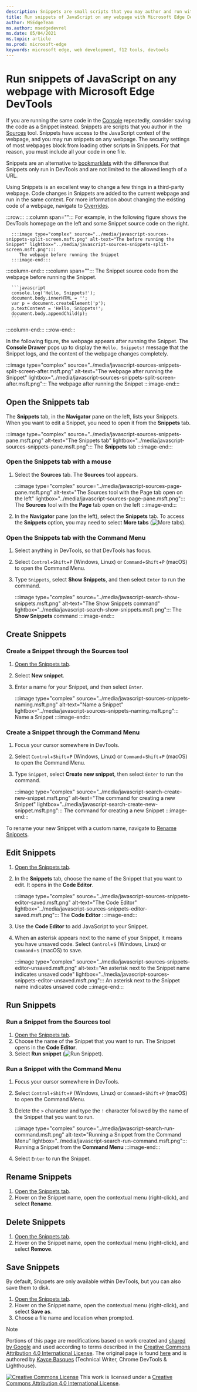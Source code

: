 ```yaml
---
description: Snippets are small scripts that you may author and run within the Sources tool of Microsoft Edge DevTools.  You may access and run resources from any webpage.  When you run a Snippet, it runs from the context of the currently open webpage.
title: Run snippets of JavaScript on any webpage with Microsoft Edge DevTools
author: MSEdgeTeam
ms.author: msedgedevrel
ms.date: 05/04/2021
ms.topic: article
ms.prod: microsoft-edge
keywords: microsoft edge, web development, f12 tools, devtools
---
```

<!-- Copyright Kayce Basques

   Licensed under the Apache License, Version 2.0 (the "License");
   you may not use this file except in compliance with the License.
   You may obtain a copy of the License at

       https://www.apache.org/licenses/LICENSE-2.0

   Unless required by applicable law or agreed to in writing, software
   distributed under the License is distributed on an "AS IS" BASIS,
   WITHOUT WARRANTIES OR CONDITIONS OF ANY KIND, either express or implied.
   See the License for the specific language governing permissions and
   limitations under the License.  -->
# Run snippets of JavaScript on any webpage with Microsoft Edge DevTools

If you are running the same code in the [Console](../console/index.md) repeatedly, consider saving the code as a Snippet instead.  Snippets are scripts that you author in the [Sources](../sources/index.md) tool.  Snippets have access to the JavaScript context of the webpage, and you may run snippets on any webpage.  The security settings of most webpages block from loading other scripts in Snippets.  For that reason, you must include all your code in one file.

Snippets are an alternative to [bookmarklets](https://en.wikipedia.org/wiki/Bookmarklet) with the difference that Snippets only run in DevTools and are not limited to the allowed length of a URL.

Using Snippets is an excellent way to change a few things in a third-party webpage.  Code changes in Snippets are added to the current webpage and run in the same context.  For more information about changing the existing code of a webpage, navigate to [Overrides](./overrides.md).

:::row:::
   :::column span="":::
      For example, in the following figure shows the DevTools homepage on the left and some Snippet source code on the right.

      :::image type="complex" source="../media/javascript-sources-snippets-split-screen.msft.png" alt-text="The before running the Snippet" lightbox="../media/javascript-sources-snippets-split-screen.msft.png":::
         The webpage before running the Snippet
      :::image-end:::
   :::column-end:::
   :::column span="":::
      The Snippet source code from the webpage before running the Snippet.

      ```javascript
      console.log('Hello, Snippets!');
      document.body.innerHTML = '';
      var p = document.createElement('p');
      p.textContent = 'Hello, Snippets!';
      document.body.appendChild(p);
      ```
   :::column-end:::
:::row-end:::

In the following figure, the webpage appears after running the Snippet.  The **Console Drawer** pops up to display the `Hello, Snippets!` message that the Snippet logs, and the content of the webpage changes completely.

:::image type="complex" source="../media/javascript-sources-snippets-split-screen-after.msft.png" alt-text="The webpage after running the Snippet" lightbox="../media/javascript-sources-snippets-split-screen-after.msft.png":::
   The webpage after running the Snippet
:::image-end:::


<!-- ====================================================================== -->
## Open the Snippets tab

The **Snippets** tab, in the **Navigator** pane on the left, lists your Snippets.  When you want to edit a Snippet, you need to open it from the **Snippets** tab.

:::image type="complex" source="../media/javascript-sources-snippets-pane.msft.png" alt-text="The Snippets tab" lightbox="../media/javascript-sources-snippets-pane.msft.png":::
   The **Snippets** tab
:::image-end:::

### Open the Snippets tab with a mouse

1.  Select the **Sources** tab.  The **Sources** tool appears.

    :::image type="complex" source="../media/javascript-sources-page-pane.msft.png" alt-text="The Sources tool with the Page tab open on the left" lightbox="../media/javascript-sources-page-pane.msft.png":::
       The **Sources** tool with the **Page** tab open on the left
    :::image-end:::

1.  In the **Navigator** pane (on the left), select the **Snippets** tab.  To access the **Snippets** option, you may need to select **More tabs** (![More tabs](../media/more-tabs-icon.msft.png)).

### Open the Snippets tab with the Command Menu

1.  Select anything in DevTools, so that DevTools has focus.
1.  Select `Control`+`Shift`+`P` (Windows, Linux) or `Command`+`Shift`+`P` (macOS) to open the Command Menu.
1.  Type `Snippets`, select **Show Snippets**, and then select `Enter` to run the command.

    :::image type="complex" source="../media/javascript-search-show-snippets.msft.png" alt-text="The Show Snippets command" lightbox="../media/javascript-search-show-snippets.msft.png":::
       The **Show Snippets** command
    :::image-end:::


<!-- ====================================================================== -->
## Create Snippets

### Create a Snippet through the Sources tool

1.  [Open the Snippets tab](#open-the-snippets-tab).
1.  Select **New snippet**.
1.  Enter a name for your Snippet, and then select `Enter`.

    :::image type="complex" source="../media/javascript-sources-snippets-naming.msft.png" alt-text="Name a Snippet" lightbox="../media/javascript-sources-snippets-naming.msft.png":::
       Name a Snippet
    :::image-end:::

### Create a Snippet through the Command Menu

1.  Focus your cursor somewhere in DevTools.
1.  Select `Control`+`Shift`+`P` (Windows, Linux) or `Command`+`Shift`+`P` (macOS) to open the Command Menu.
1.  Type `Snippet`, select **Create new snippet**, then select `Enter` to run the command.

    :::image type="complex" source="../media/javascript-search-create-new-snippet.msft.png" alt-text="The command for creating a new Snippet" lightbox="../media/javascript-search-create-new-snippet.msft.png":::
       The command for creating a new Snippet
    :::image-end:::

To rename your new Snippet with a custom name, navigate to [Rename Snippets](#rename-snippets).


<!-- ====================================================================== -->
## Edit Snippets

1.  [Open the Snippets tab](#open-the-snippets-tab).
1.  In the **Snippets** tab, choose the name of the Snippet that you want to edit.  It opens in the **Code Editor**.

    :::image type="complex" source="../media/javascript-sources-snippets-editor-saved.msft.png" alt-text="The Code Editor" lightbox="../media/javascript-sources-snippets-editor-saved.msft.png":::
       The **Code Editor**
    :::image-end:::

1.  Use the **Code Editor** to add JavaScript to your Snippet.
1.  When an asterisk appears next to the name of your Snippet, it means you have unsaved code.  Select `Control`+`S` (Windows, Linux) or `Command`+`S` (macOS) to save.

    :::image type="complex" source="../media/javascript-sources-snippets-editor-unsaved.msft.png" alt-text="An asterisk next to the Snippet name indicates unsaved code" lightbox="../media/javascript-sources-snippets-editor-unsaved.msft.png":::
       An asterisk next to the Snippet name indicates unsaved code
    :::image-end:::


<!-- ====================================================================== -->
## Run Snippets

### Run a Snippet from the Sources tool

1.  [Open the Snippets tab](#open-the-snippets-tab).
1.  Choose the name of the Snippet that you want to run.  The Snippet opens in the **Code Editor**.
1.  Select **Run snippet** (![Run Snippet](../media/run-snippet-icon.msft.png)).

### Run a Snippet with the Command Menu

1.  Focus your cursor somewhere in DevTools.
1.  Select `Control`+`Shift`+`P` (Windows, Linux) or `Command`+`Shift`+`P` (macOS) to open the Command Menu.
1.  Delete the `>` character and type the `!` character followed by the name of the Snippet that you want to run.

    :::image type="complex" source="../media/javascript-search-run-command.msft.png" alt-text="Running a Snippet from the Command Menu" lightbox="../media/javascript-search-run-command.msft.png":::
       Running a Snippet from the **Command Menu**
    :::image-end:::

1.  Select `Enter` to run the Snippet.


<!-- ====================================================================== -->
## Rename Snippets

1.  [Open the Snippets tab](#open-the-snippets-tab).
1.  Hover on the Snippet name, open the contextual menu (right-click), and select **Rename**.


<!-- ====================================================================== -->
## Delete Snippets

1.  [Open the Snippets tab](#open-the-snippets-tab).
1.  Hover on the Snippet name, open the contextual menu (right-click), and select **Remove**.


<!-- ====================================================================== -->
## Save Snippets

By default, Snippets are only available within DevTools, but you can also save them to disk.

1.  [Open the Snippets tab](#open-the-snippets-tab).
1.  Hover on the Snippet name, open the contextual menu (right-click), and select **Save as**.
1.  Choose a file name and location when prompted.


<!-- ====================================================================== -->
> [!NOTE]
> Portions of this page are modifications based on work created and [shared by Google](https://developers.google.com/terms/site-policies) and used according to terms described in the [Creative Commons Attribution 4.0 International License](https://creativecommons.org/licenses/by/4.0).
> The original page is found [here](https://developers.google.com/web/tools/chrome-devtools/javascript/snippets) and is authored by [Kayce Basques](https://developers.google.com/web/resources/contributors#kayce-basques) (Technical Writer, Chrome DevTools \& Lighthouse).

[![Creative Commons License](https://i.creativecommons.org/l/by/4.0/88x31.png)](https://creativecommons.org/licenses/by/4.0)
This work is licensed under a [Creative Commons Attribution 4.0 International License](https://creativecommons.org/licenses/by/4.0).
